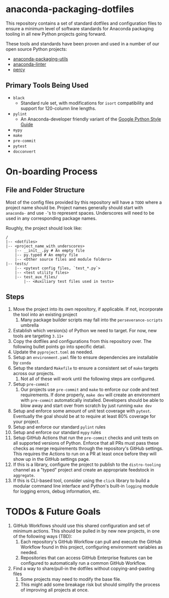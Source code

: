 # anaconda-packaging-dotfiles
This repository contains a set of standard dotfiles and configuration files to ensure a minimum level of software
standards for Anaconda packaging tooling in all new Python projects going forward.

These tools and standards have been proven and used in a number of our open source Python projects:
- [anaconda-packaging-utils](https://github.com/anaconda-distribution/anaconda-packaging-utils)
- [anaconda-linter](https://github.com/anaconda-distribution/anaconda-linter)
- [percy](https://github.com/anaconda-distribution/percy)

## Primary Tools Being Used
- `black`
  - Standard rule set, with modifications for `isort` compatibility and support for 120-column line lengths.
- `pylint`
  - An Anaconda-developer friendly variant of the [Google Python Style Guide](https://google.github.io/styleguide/pyguide.html)
- `mypy`
- `make`
- `pre-commit`
- `pytest`
- `docconvert`

# On-boarding Process

## File and Folder Structure
Most of the config files provided by this repository will have a `TODO` where a project name should be.
Project names generally should start with `anaconda-` and use `-`'s to represent spaces. Underscores will need to
be used in any corresponding package names.

Roughly, the project should look like:
```
/
|-- <dotfiles>
|-- <project_name_with_underscores>
    |-- __init__.py # An empty file
    |-- py.typed # An empty file
    |-- <Other source files and module folders>
|-- tests/
    |-- <pytest config files, `test_*.py`>
    |-- <test utility files>
    |-- test_aux_files/
        |-- <Auxiliary test files used in tests>
```

## Steps
1. Move the project into its own repository, if applicable. If not, incorporate the tool into an existing project
   1. Many package builder scripts may fall into the `perseverance-scripts` umbrella
1. Establish which version(s) of Python we need to target. For now, new tools are targeting `3.11+`
1. Copy the dotfiles and configurations from this repository over. The following bullet points go into specific
   detail.
1. Update the `pyproject.toml` as needed.
1. Setup an `environment.yaml` file to ensure dependencies are installable by `conda`
1. Setup the standard `Makefile` to ensure a consistent set of `make` targets across our projects.
   1. Not all of these will work until the following steps are configured.
1. Setup `pre-commit`
   1. Our projects use `pre-commit` and `make` to enforce our code and test requirements. If done properly,
      `make dev` will create an environment with `pre-commit` automatically installed. Developers should be able
      to blow away and start over from scratch by just running `make dev`
1. Setup and enforce some amount of unit test coverage with `pytest`. Eventually the goal should be at to require at
   least 80% coverage for your project.
1. Setup and enforce our standard `pylint` rules
1. Setup and enforce our standard `mypy` rules
1. Setup GitHub Actions that run the `pre-commit` checks and unit tests on all supported versions of Python.
   Enforce that all PRs must pass these checks as merge requirements through the repository's GitHub settings. This
   requires the Actions to run on a PR at least once before they will show up in the GitHub settings page.
1. If this is a library, configure the project to publish to the `distro-tooling` channel as a "typed" project and
   create an appropriate feedstock in `aggregate`.
1. If this is CLI-based tool, consider using the `click` library to build a modular command line interface
   and Python's built-in `logging` module for logging errors, debug information, etc.


# TODOs & Future Goals
1. GitHub Workflows should use this shared configuration and set of minimum actions. This should be pulled in by new
   new projects, in one of the following ways (TBD):
   1. Each repository's GitHub Workflow can pull and execute the GitHub Workflow found in this project, configuring
      environment variables as needed.
   1. Repositories that can access GitHub Enterprise features can be configured to automatically run a common GitHub
      Workflow.
1. Find a way to share/pull-in the dotfiles without copying-and-pasting files
   1. Some projects may need to modify the base file.
   1. This might add some breakage risk but should simplify the process of improving all projects at once.